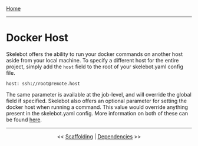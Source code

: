 [Home](index.md)

---

# Docker Host

Skelebot offers the ability to run your docker commands on another host aside from your local
machine. To specify a different host for the entire project, simply add the `host` field to the
root of your skelebot.yaml config file.

```
host: ssh://root@remote.host
```

The same parameter is available at the job-level, and will override the global field if specified.
Skelebot also offers an optional parameter for setting the docker host when running a command.
This value would override anything present in the skelebot.yaml config. More information on both of
these can be found [here](jobs.md).

---

<center><< <a href="scaffolding.html">Scaffolding</a>  |  <a href="dependencies.html">Dependencies</a> >></center>
